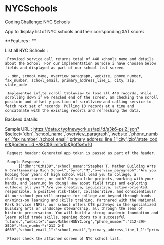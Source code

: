 # NYCSchools


Coding Challenge: NYC Schools

App to display list of NYC schools and their corrsponding SAT scores. 

**Features : **

List all NYC Schools :

     Provided service call returns total of 440 schools name and details about the School. For our implementation purpose i have choosen below fields and displayed as part of our school list screen. 

     - dbn, school_name, overview_paragraph, website, phone_number, fax_number, school_email, primary_address_line_1, city, zip, state_code

     Implemented infite scroll tableview to load all 440 records, While scrolling down if we reached end of the screen, am checking the scroll positoin and offset y position of scrollview and calling service to fetch next set of records. Pulling 10 records at a time and concatenate with the existing records and refreshing the data. 


Backend datails: 

Sample URL :
      https://data.cityofnewyork.us/api/id/s3k6-pzi2.json?$select=`dbn`,`school_name`,`overview_paragraph`,`website`,`phone_number`,`fax_number`,'school_email','primary_address_line_1','city','zip','state_code'&$order=`:id`+ASC&$limit=15&$offset=10

     Request header: Generated app token is passed as part of the header.

     Sample Response : 
          [{"dbn":"02M139","school_name":"Stephen T. Mather Building Arts & Craftsmanship High School","boro":"M","overview_paragraph":"Are you hoping four years of high school will lead you to college, a challenging career, or both? Do you like projects, working with your hands, and learning by doing? How about field trips and exploring outdoors all year? Are you creative, inquisitive, action-oriented, responsible, a positive risk-taker, collaborative, and conscientious? At our school you will prepare for college and beyond through hands-on/minds-on learning and skills training. Partnered with the National Park Service (NPS), our school offers CTE pathways in the specialized building arts or landscape stewardship, all through the lens of historic preservation. You will build a strong academic foundation and learn solid trade skills, opening doors to a successful future.","website":"www.MatherHSNYC.org","phone_number":"212-399-3520","fax_number":"212-245-4669","school_email_1":"school_email","primary_address_line_1_1":"primary_address_line_1","city_1":"city","zip_1":"zip","state_code_1":"state_code"}]

     Please check the attached screen of NYC school list. 
     
     



